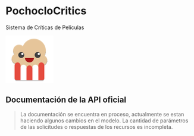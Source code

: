 # PochocloCritics

Sistema de Críticas de Películas

![Logo de PochocloCritics](Logo/popcorn2.png)

## Documentación de la API oficial

> La documentación se encuentra en proceso, actualmente se estan haciendo algunos cambios en el modelo.
> La cantidad de parámetros de las solicitudes o respuestas de los recursos es incompleta.
